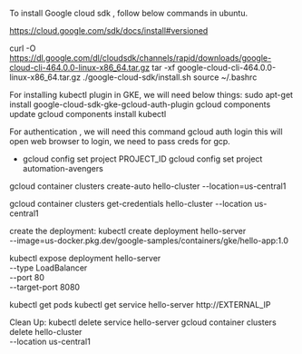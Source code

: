 To install Google cloud sdk , follow below commands in ubuntu.

https://cloud.google.com/sdk/docs/install#versioned


curl -O https://dl.google.com/dl/cloudsdk/channels/rapid/downloads/google-cloud-cli-464.0.0-linux-x86_64.tar.gz
tar -xf google-cloud-cli-464.0.0-linux-x86_64.tar.gz
./google-cloud-sdk/install.sh
source ~/.bashrc

For installing kubectl plugin in GKE, we will need below things:
sudo apt-get install google-cloud-sdk-gke-gcloud-auth-plugin
gcloud components update
gcloud components install kubectl


For authentication , we will need this command
gcloud auth login
this will open web browser to login, we need to pass creds for gcp.

- gcloud config set project PROJECT_ID
gcloud config set project automation-avengers

gcloud container clusters create-auto hello-cluster --location=us-central1

gcloud container clusters get-credentials hello-cluster --location us-central1

create the deployment:
kubectl create deployment hello-server \
    --image=us-docker.pkg.dev/google-samples/containers/gke/hello-app:1.0

kubectl expose deployment hello-server \
    --type LoadBalancer \
    --port 80 \
    --target-port 8080

kubectl get pods
kubectl get service hello-server
http://EXTERNAL_IP

Clean Up:
kubectl delete service hello-server
gcloud container clusters delete hello-cluster \
    --location us-central1


